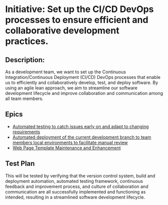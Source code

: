 # Initiative: Set up the CI/CD DevOps processes to ensure efficient and collaborative development practices.
## Description: 
As a development team, we want to set up the Continuous Integration/Continuous Deployment (CI/CD) DevOps processes that enable us to efficiently and collaboratively develop, test, and deploy software. By using an agile lean approach, we aim to streamline our software development lifecycle and improve collaboration and communication among all team members.

## Epics
* [Automated testing to catch issues early on and adapt to changing requirements](https://github.com/EDS435/mywebclass-agile-docs/blob/main/documentation/templates/theme/initiatives/epics/epic_2.md)
* [Automated deployment of the current development branch to team members local environments to facilitate manual review](https://github.com/EDS435/mywebclass-agile-docs/blob/main/documentation/templates/theme/initiatives/epics/epic_3.md)
* [Web Page Template Maintenance and Enhancement](https://github.com/EDS435/mywebclass-agile-docs/blob/main/documentation/templates/theme/initiatives/epics/epic_5.md)

## Test Plan
This will be tested by verifying that the version control system, build and deployment automation, automated testing framework, continuous feedback and improvement process, and culture of collaboration and communication are all successfully implemented and functioning as intended, resulting in a streamlined software development lifecycle.